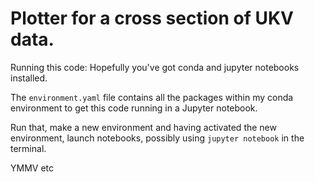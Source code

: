 # Plotter for a cross section of UKV data.

Running this code:
Hopefully you've got conda and jupyter notebooks installed.

The `environment.yaml` file contains all the packages within my conda environment to get this code running in a Jupyter notebook.

Run that, make a new environment and having activated the new environment, launch notebooks, possibly using `jupyter notebook` in the terminal.


YMMV etc